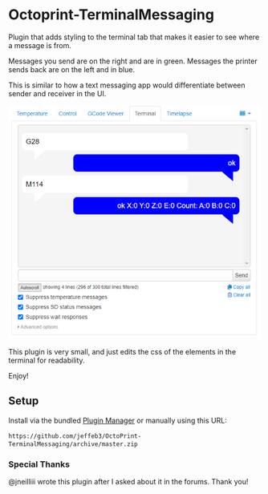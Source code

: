 # Octoprint-TerminalMessaging

Plugin that adds styling to the terminal tab that makes it easier to see where a message is from.

Messages you send are on the right and are in green. Messages the printer sends back are on the left
and in blue.

This is similar to how a text messaging app would differentiate between sender and receiver in the
UI.

![Screenshot](screenshot.png)

This plugin is very small, and just edits the css of the elements in the terminal for readability.

Enjoy!

## Setup

Install via the bundled [Plugin Manager](https://github.com/foosel/OctoPrint/wiki/Plugin:-Plugin-Manager)
or manually using this URL:

    https://github.com/jeffeb3/OctoPrint-TerminalMessaging/archive/master.zip

### Special Thanks

@jneilliii wrote this plugin after I asked about it in the forums. Thank you!
